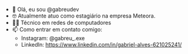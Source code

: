 - 👋 Olá, eu sou @gabreudev
- 🤓 Atualmente atuo como estagiário na empresa Meteora.
- 👨‍💻 Técnico em redes de computadores 
- 📫 Como entrar em contato comigo:
     - Instagram: @gabreu_.exe
     - LinkedIn: https://www.linkedin.com/in/gabriel-alves-621025241/

<!---
gabreudev/gabreudev is a ✨ special ✨ repository because its `README.md` (this file) appears on your GitHub profile.
You can click the Preview link to take a look at your changes.
--->

